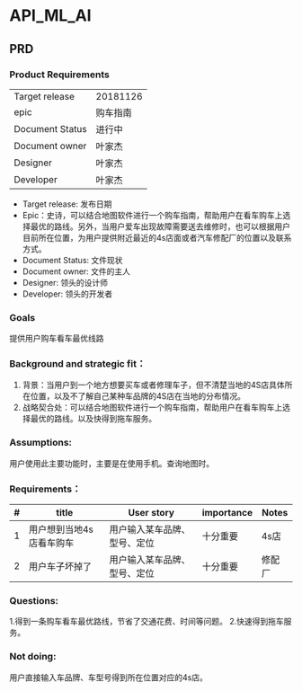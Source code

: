 # API_ML_AI
## PRD

### Product Requirements
| | |
|--------------|----|
|Target release|20181126|
|epic|购车指南|
|Document Status|进行中|
|Document owner|叶家杰|
|Designer|叶家杰|
|Developer|叶家杰|
- Target release: 发布日期
- Epic：史诗，可以结合地图软件进行一个购车指南，帮助用户在看车购车上选择最优的路线。另外，当用户爱车出现故障需要送去维修时，也可以根据用户目前所在位置，为用户提供附近最近的4s店面或者汽车修配厂的位置以及联系方式。
- Document Status: 文件现状
- Document owner: 文件的主人
- Designer: 领头的设计师
- Developer: 领头的开发者
### Goals
提供用户购车看车最优线路
### Background and strategic fit：
1. 背景：当用户到一个地方想要买车或者修理车子，但不清楚当地的4S店具体所在位置，以及不了解自己某种车品牌的4S店在当地的分布情况。
2. 战略契合处：可以结合地图软件进行一个购车指南，帮助用户在看车购车上选择最优的路线。以及快得到拖车服务。
### Assumptions: 
用户使用此主要功能时，主要是在使用手机。查询地图时。
### Requirements：

|#|title|User story|importance|Notes |
|--------------|----|----|-----|-----|
|1|用户想到当地4s店看车购车|用户输入某车品牌、型号、定位|十分重要|4s店|
|2|用户车子坏掉了|用户输入某车品牌、型号、定位|十分重要|修配厂|

### Questions:
1.得到一条购车看车最优路线，节省了交通花费、时间等问题。
2.快速得到拖车服务。
### Not doing: 
用户直接输入车品牌、车型号得到所在位置对应的4s店。
